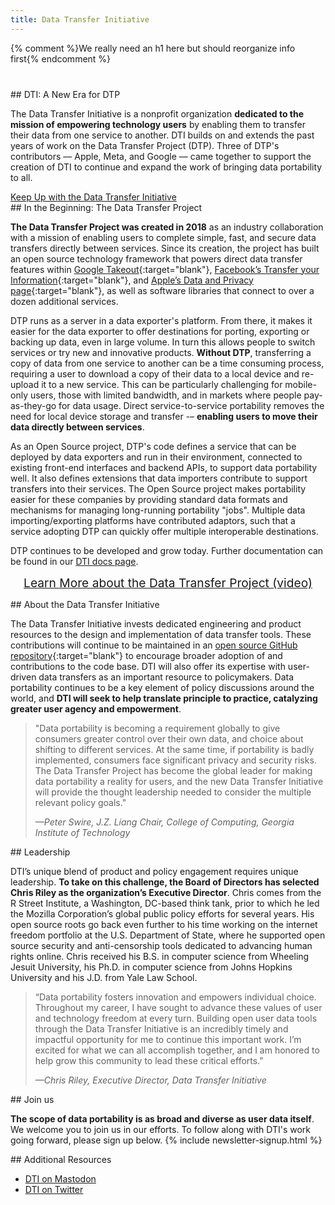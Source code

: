 ```yaml
---
title: Data Transfer Initiative
---
```


<!--Change These -->
<meta property="og:title" content="Data Transfer Initiative">
<meta name="description" content="Home page for the Data Transfer Initiative, a nonprofit organization dedicated to promoting data transfers">

<meta property="og:image" content="https://DTinit.org/images/DTImeta.jpg">
<meta name="twitter:site" content="@DTinitiative">
<meta property="og:description" content="Home page for the Data Transfer Initiative, a nonprofit organization dedicated to promoting data transfers">
<meta property="og:site_name" content="dtinit.org">
<meta name="twitter:image:alt" content="Capital letters D, T, and I with a line underneath, all in blue">
<meta name="twitter:image" content="https://DTinit.org/images/DTImeta.jpg"> 
<meta property="twitter:description" content="Home page for the Data Transfer Initiative, a nonprofit organization dedicated to promoting data transfers">
<!-- Don't change these -->
<meta property="og:url" content="https://DTinit.org/index.html">
<meta property="og:type" content="website" />
<meta name="twitter:card" content="summary_large_image">

{% comment %}We really need an h1 here but should reorganize info first{% endcomment %}

<section class="section" markdown="1" style="margin-top: 40px;">
## DTI: A New Era for DTP

The Data Transfer Initiative is a nonprofit organization **dedicated to the mission of empowering technology users** by enabling them to transfer their data from one service to another. DTI builds on and extends the past years of work on the Data Transfer Project (DTP). Three of DTP's contributors &#8212; Apple, Meta, and Google &#8212; came together to support the creation of DTI to continue and expand the work of bringing data portability to all.

<!-- Scroll Down Button -->
<a class="link__button" href="#mc_embed_signup_scroll">
	Keep Up with the Data Transfer Initiative
</a>
<!-- End Scroll Down Button -->
</section>

<section class="section" markdown="1">
## In the Beginning: The Data Transfer Project

**The Data Transfer Project was created in 2018** as an industry collaboration with a mission of enabling users to complete simple, fast, and secure data transfers directly between services. Since its creation, the project has built an open source technology framework that powers direct data transfer features within [Google Takeout](https://takeout.google.com/takeout/transfer/custom/photos){:target="blank"}, [Facebook’s Transfer your Information](http://facebook.com/tyi){:target="blank"}, and [Apple’s Data and Privacy page](https://privacy.apple.com){:target="blank"}, as well as software libraries that connect to over a dozen additional services. 

DTP runs as a server in a data exporter's platform. From there, it makes it easier for the data exporter to offer destinations for porting, exporting or backing up data, even in large volume. In turn this allows people to switch services or try new and innovative products. **Without DTP**, transferring a copy of data from one service to another can be a time consuming process, requiring a user to download a copy of their data to a local device and re-upload it to a new service. This can be particularly challenging for mobile-only users, those with limited bandwidth, and in markets where people pay-as-they-go for data usage. Direct service-to-service portability removes the need for local device storage and transfer -– **enabling users to move their data directly between services**.

As an Open Source project, DTP's code defines a service that can be deployed by data exporters and run in their environment, connected to existing front-end interfaces and backend APIs, to support data portability well.   It also defines extensions that data importers contribute to support transfers into their services.  The Open Source project makes portability easier for these companies by providing standard data formats and mechanisms for managing long-running portability "jobs".  Multiple data importing/exporting platforms have contributed adaptors, such that a service adopting DTP can quickly offer multiple interoperable destinations.

DTP continues to be developed and grow today.  Further documentation can be found in our [DTI docs page](/docs).

<p style="text-align: center;">
<a href="https://www.youtube.com/watch?v=_mVhmDnhrWo&feature=youtu.be" style="font-size: 1.2rem;">Learn More about the Data Transfer Project (video)</a>
</p>
</section>

<section class="section" markdown="1">
## About the Data Transfer Initiative

The Data Transfer Initiative invests dedicated engineering and product resources to the design and implementation of data transfer tools. These contributions will continue to be maintained in an [open source GitHub repository](https://github.com/google/data-transfer-project){:target="blank"} to encourage broader adoption of and contributions to the code base. DTI will also offer its expertise with user-driven data transfers as an important resource to policymakers. Data portability continues to be a key element of policy discussions around the world, and **DTI will seek to help translate principle to practice, catalyzing greater user agency and empowerment**.

<blockquote>
<p>"Data portability is becoming a requirement globally to give consumers greater control over their own data, and choice about shifting to different services. At the same time, if portability is badly implemented, consumers face significant privacy and security risks. The Data Transfer Project has become the global leader for making data portability a reality for users, and the new Data Transfer Initiative will provide the thought leadership needed to consider the multiple relevant policy goals."</p>
<footer>
<cite>&mdash;Peter Swire, J.Z. Liang Chair, College of Computing, Georgia Institute of Technology</cite>
</footer>
</blockquote>
</section>

<div class="section" markdown="1">
## Leadership

DTI’s unique blend of product and policy engagement requires unique leadership. **To take on this challenge, the Board of Directors has selected Chris Riley as the organization’s Executive Director**. Chris comes from the R Street Institute, a Washington, DC-based think tank, prior to which he led the Mozilla Corporation’s global public policy efforts for several years. His open source roots go back even further to his time working on the internet freedom portfolio at the U.S. Department of State, where he supported open source security and anti-censorship tools dedicated to advancing human rights online. Chris received his B.S. in computer science from Wheeling Jesuit University, his Ph.D. in computer science from Johns Hopkins University and his J.D. from Yale Law School.

<blockquote>
<p>“Data portability fosters innovation and empowers individual choice. Throughout my career, I have sought to advance these values of user and technology freedom at every turn. Building open user data tools through the Data Transfer Initiative is an incredibly timely and impactful opportunity for me to continue this important work. I’m excited for what we can all accomplish together, and I am honored to help grow this community to lead these critical efforts.”</p>
<footer>
<cite>&mdash;Chris Riley, Executive Director, Data Transfer Initiative</cite>
</footer>
</blockquote>
</div>

<section class="section" markdown="1">
## Join us

**The scope of data portability is as broad and diverse as user data itself**. We welcome you to join us in our efforts. To follow along with DTI's work going forward, please sign up below. 
	{% include newsletter-signup.html %}
</section>

<section class="section" markdown="1">
## Additional Resources

 * <a rel="me" href="https://techpolicy.social/@DTinitiative" target="blank">DTI on Mastodon</a>
 * <a href="https://twitter.com/DTinitiative" target="blank" rel="noopener nofollow">DTI on Twitter</a>
</section>
